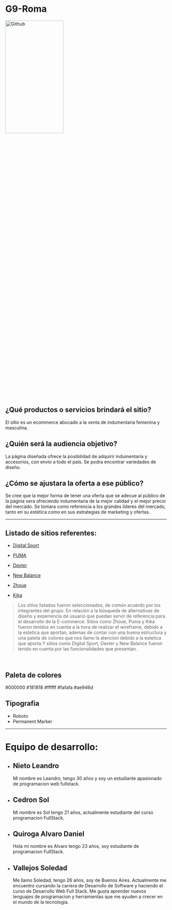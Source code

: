 # G9-Roma
<img width="60%" height="30%" align="top-center" alt="Github" src="https://user-images.githubusercontent.com/84512521/128751864-0413fc12-ae89-4084-8e6a-147ca80ac000.png" />

 ## ¿Qué productos o servicios brindará el sitio?
 El sitio es un ecommerce abocado a la venta de indumentaria femenina y masculina.

## ¿Quién será la audiencia objetivo?
La página diseñada ofrece la posibilidad de adquirir indumentaria y accesorios, con envío a todo el país. Se podra encontrar variedades de diseño.

## ¿Cómo se ajustara la oferta a ese público?

Se cree que la mejor forma de tener una oferta que se adecue al público de la página sera ofreciendo indumentaria de la mejor calidad y el mejor precio del mercado. Se tomara como referencia a los grandes líderes del mercado, tanto en su estética como en sus estrategias de marketing y ofertas.


<!-- --------------------------------------------------------------------- -->
___


## Listado de sitios referentes:
 - [Digital Sport](https://www.digitalsport.com.ar/) 

- [PUMA](https://eu.puma.com/)

- [Dexter](https://www.dexter.com.ar/)

- [New Balance](https://www.newbalance.com.ar/)

- [Zhoue](https://www.zhoue.com.ar/)

- [Kika](https://www.kikamayorista.com.ar/remeras-7)

 > Los sitios listados fueron seleccionados, de común acuerdo por los integrantes del grupo. En relación a la búsqueda de alternativas de diseño y experiencia de usuario que puedan servir de referencia para el desarrollo de la E-commerce. Sitios como Zhoue, Puma y Kika fueron tenidos en cuenta a la hora de realizar el wireframe, debido a la estetica que aportan, ademas de contar con una buena estructura y una paleta de colores que nos llamo la atencion debido a la estetica que aporta.Y sitios como Digital Sport, Dexter y New Balance fueron tenido en cuenta por las funcionalidades que presentan. 

<br/>

## Paleta de colores

   #000000  #181818 #ffffff #fafafa #ae946d


## Tipografia
-  Roboto
-  Permanent Marker


<!-- --------------------------------------------------------------------- -->
___

# Equipo de desarrollo:

- ## Nieto Leandro
     Mi nombre es Leandro, tengo 30 años y soy un estudiante apasionado de programacion web fullstack.


- ## Cedron Sol
     Mi nombre es Sol tengo 21 años, actualmente estudiante del curso programacion FullStack.

- ## Quiroga Alvaro Daniel
     Hola mi nombre es Alvaro tengo 23 años, soy estudiante de programacion FullStack.

- ## Vallejos Soledad
     Me llamo Soledad, tengo 26 años, soy de Buenos Aires. Actualmente me encuentro cursando la carrera de Desarrollo de Software y haciendo el curso de Desarrollo      Web Full Stack. Me gusta aprender nuevos lenguajes de programacion y herramientas que me ayuden a crecer en el mundo de la tecnologia. 




